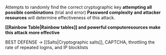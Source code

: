 Attempts to randomly find the correct cryptographic key **attempting all possible combinations** (trial and error)
**Password complexity and attacker resources** will determine effectiveness of this attack.

**[[Rainbow Table|Rainbow tables]] and powerful computeresources make this attack more effective**

BEST DEFENSE → [[Salts|Cryptographic salts]], CAPTCHA, throttling the rate of repeated logins, and IP blocklists